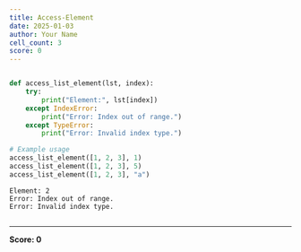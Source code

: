 ```yaml
---
title: Access-Element
date: 2025-01-03
author: Your Name
cell_count: 3
score: 0
---
```


```python


```


```python
def access_list_element(lst, index):
    try:
        print("Element:", lst[index])
    except IndexError:
        print("Error: Index out of range.")
    except TypeError:
        print("Error: Invalid index type.")

# Example usage
access_list_element([1, 2, 3], 1)
access_list_element([1, 2, 3], 5)
access_list_element([1, 2, 3], "a")

```

    Element: 2
    Error: Index out of range.
    Error: Invalid index type.



```python

```


---
**Score: 0**